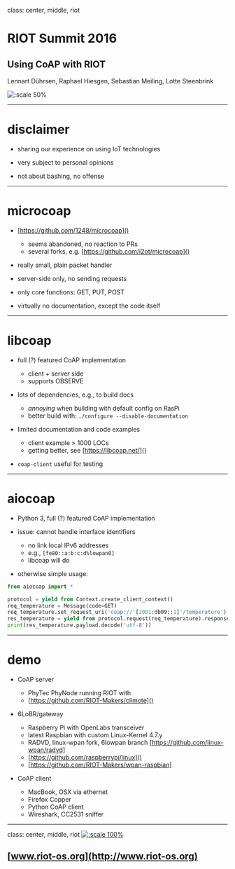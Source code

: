 class: center, middle, riot

# RIOT Summit 2016

## Using CoAP with RIOT

Lennart Dührsen, Raphael Hiesgen, Sebastian Meiling, Lotte Steenbrink

![:scale 50%](https://www.riot-os.org/images/logo-large.png)

---

# disclaimer

* sharing our experience on using IoT technologies

* very subject to personal opinions

* not about bashing, no offense

---

# microcoap

* [https://github.com/1248/microcoap]()
    - seems abandoned, no reaction to PRs
    - several forks, e.g. [https://github.com/i2ot/microcoap]()

* really small, plain packet handler

* server-side only, no sending requests

* only core functions: GET, PUT, POST

* virtually no documentation, except the code itself

---

# libcoap

* full (?) featured CoAP implementation
    - client + server side
    - supports OBSERVE

* lots of dependencies, e.g., to build docs
    - _annoying_ when building with default config on RasPi
    - better build with: `./configure --disable-documentation`

* limited documentation and code examples
    - client example > 1000 LOCs
    - getting better, see [https://libcoap.net/]()

* `coap-client` useful for testing

---

# aiocoap

* Python 3, full (?) featured CoAP implementation

* issue: cannot handle interface identifiers
    - no link local IPv6 addresses
    - e.g., `[fe80::a:b:c:d%lowpan0]`
    - libcoap will do

* otherwise simple usage:

```python
from aiocoap import *

protocol = yield from Context.create_client_context()
req_temperature = Message(code=GET)
req_temperature.set_request_uri('coap://'[2001:db09::1]'/temperature')
res_temperature = yield from protocol.request(req_temperature).response
print(res_temperature.payload.decode('utf-8'))
```

---

# demo

* CoAP server
    - PhyTec PhyNode running RIOT with
    - [https://github.com/RIOT-Makers/climote]()

* 6LoBR/gateway
    - Raspberry Pi with OpenLabs transceiver
    - latest Raspbian with custom Linux-Kernel 4.7.y
    - RADVD, linux-wpan fork, 6lowpan branch [https://github.com/linux-wpan/radvd]
    - [https://github.com/raspberrypi/linux]()
    - [https://github.com/RIOT-Makers/wpan-raspbian]

* CoAP client
    - MacBook, OSX via ethernet
    - Firefox Copper
    - Python CoAP client
    - Wireshark, CC2531 sniffer

---

class: center, middle, riot
[![:scale 100%](https://www.riot-os.org/images/logo-large.png)](http://www.riot-os.org)
## [www.riot-os.org](http://www.riot-os.org)
